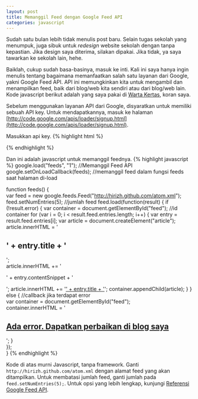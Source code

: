 ```yaml
---
layout: post
title: Memanggil Feed dengan Google Feed API
categories: javascript
---
```


Sudah satu bulan lebih tidak menulis post baru. Selain tugas sekolah yang menumpuk, juga sibuk untuk _redesign_ website sekolah dengan tanpa kepastian. Jika design saya diterima, silakan dipakai. Jika tidak, ya saya tawarkan ke sekolah lain, hehe.

Baiklah, cukup sudah basa-basinya, masuk ke inti. Kali ini saya hanya ingin menulis tentang bagaimana memanfaatkan salah satu layanan dari Google, yakni Google Feed API. API ini memungkinkan kita untuk mengambil dan menampilkan feed, baik dari blog/web kita sendiri atau dari blog/web lain. Kode javascript berikut adalah yang saya pakai di [Warta Kertas](/2011/09/koran), koran saya.

Sebelum menggunakan layanan API dari Google, disyaratkan untuk memiliki sebuah API key. Untuk mendapatkannya, masuk ke halaman [http://code.google.com/apis/loader/signup.html](http://code.google.com/apis/loader/signup.html).

Masukkan api key.
{% highlight html %}
<script type="text/javascript" src="http://www.google.com/jsapi?key=your_key"></script>
{% endhighlight %}

Dan ini adalah javascript untuk memanggil feednya.
{% highlight javascript %}
google.load("feeds", "1"); //Memanggil Feed API
google.setOnLoadCallback(feeds); //memanggil feed dalam fungsi feeds saat halaman di-load
 
function feeds() {       
  var feed = new google.feeds.Feed("http://hirizh.github.com/atom.xml");
  feed.setNumEntries(5); //jumlah feed
  feed.load(function(result) {
    if (!result.error) {
      var container = document.getElementById("feed"); //id container
      for (var i = 0; i < result.feed.entries.length; i++) { 
        var entry = result.feed.entries[i];
        var article = document.createElement("article");
        article.innerHTML = '<h2>' + entry.title + '</h2>';           
        article.innerHTML += '<p>' + entry.contentSnippet + '</p>';
        article.innerHTML += '<a href="' + entry.link + '" class="link-feed">' + entry.title + '</a>';
        container.appendChild(article);
      } 
    } else {
      //callback jika terdapat error   
      var container = document.getElementById("feed");         
      container.innerHTML = '<h2><a href="http://hirizh.github.com">Ada error. Dapatkan perbaikan di blog saya</a></h2>';
    }  
   });     
}
{% endhighlight %}

Kode di atas murni Javascript, tanpa framework. Ganti `http://hirizh.github.com/atom.xml` dengan alamat feed yang akan ditampilkan. Untuk membatasi jumlah feed, ganti jumlah pada `feed.setNumEntries(5);`. Untuk opsi yang lebih lengkap, kunjungi [Referensi Google Feed API](http://code.google.com/apis/feed/v1/reference.html#JSON).

